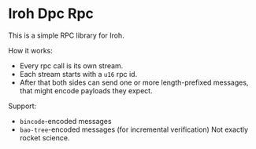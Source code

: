 # Iroh Dpc Rpc

This is a simple RPC library for Iroh.

How it works:

* Every rpc call is its own stream.
* Each stream starts with a `u16` rpc id.
* After that both sides can send one or more length-prefixed messages,
  that might encode payloads they expect.

Support:

* `bincode`-encoded messages
* `bao-tree`-encoded messages (for incremental verification)
Not exactly rocket science.
